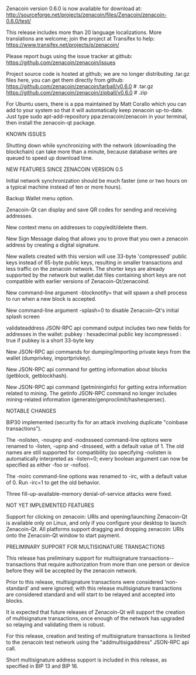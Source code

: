 Zenacoin version 0.6.0 is now available for download at:
http://sourceforge.net/projects/zenacoin/files/Zenacoin/zenacoin-0.6.0/test/

This release includes more than 20 language localizations.
More translations are welcome; join the
project at Transifex to help:
https://www.transifex.net/projects/p/zenacoin/

Please report bugs using the issue tracker at github:
https://github.com/zenacoin/zenacoin/issues

Project source code is hosted at github; we are no longer
distributing .tar.gz files here, you can get them
directly from github:
https://github.com/zenacoin/zenacoin/tarball/v0.6.0  # .tar.gz
https://github.com/zenacoin/zenacoin/zipball/v0.6.0  # .zip

For Ubuntu users, there is a ppa maintained by Matt Corallo which
you can add to your system so that it will automatically keep
zenacoin up-to-date.  Just type
sudo apt-add-repository ppa:zenacoin/zenacoin
in your terminal, then install the zenacoin-qt package.


KNOWN ISSUES

Shutting down while synchronizing with the network
(downloading the blockchain) can take more than a minute,
because database writes are queued to speed up download
time.


NEW FEATURES SINCE ZENACOIN VERSION 0.5

Initial network synchronization should be much faster
(one or two hours on a typical machine instead of ten or more
hours).

Backup Wallet menu option.

Zenacoin-Qt can display and save QR codes for sending
and receiving addresses.

New context menu on addresses to copy/edit/delete them.

New Sign Message dialog that allows you to prove that you
own a zenacoin address by creating a digital
signature.

New wallets created with this version will
use 33-byte 'compressed' public keys instead of
65-byte public keys, resulting in smaller
transactions and less traffic on the zenacoin
network. The shorter keys are already supported
by the network but wallet.dat files containing
short keys are not compatible with earlier
versions of Zenacoin-Qt/zenacoind.

New command-line argument -blocknotify=<command>
that will spawn a shell process to run <command> 
when a new block is accepted.

New command-line argument -splash=0 to disable
Zenacoin-Qt's initial splash screen

validateaddress JSON-RPC api command output includes
two new fields for addresses in the wallet:
pubkey : hexadecimal public key
iscompressed : true if pubkey is a short 33-byte key

New JSON-RPC api commands for dumping/importing
private keys from the wallet (dumprivkey, importprivkey).

New JSON-RPC api command for getting information about
blocks (getblock, getblockhash).

New JSON-RPC api command (getmininginfo) for getting
extra information related to mining. The getinfo
JSON-RPC command no longer includes mining-related
information (generate/genproclimit/hashespersec).



NOTABLE CHANGES

BIP30 implemented (security fix for an attack involving
duplicate "coinbase transactions").

The -nolisten, -noupnp and -nodnsseed command-line
options were renamed to -listen, -upnp and -dnsseed,
with a default value of 1. The old names are still
supported for compatibility (so specifying -nolisten
is automatically interpreted as -listen=0; every
boolean argument can now be specified as either
-foo or -nofoo).

The -noirc command-line options was renamed to
-irc, with a default value of 0. Run -irc=1 to
get the old behavior.

Three fill-up-available-memory denial-of-service
attacks were fixed.


NOT YET IMPLEMENTED FEATURES

Support for clicking on zenacoin: URIs and
opening/launching Zenacoin-Qt is available only on Linux,
and only if you configure your desktop to launch
Zenacoin-Qt. All platforms support dragging and dropping
zenacoin: URIs onto the Zenacoin-Qt window to start
payment.


PRELIMINARY SUPPORT FOR MULTISIGNATURE TRANSACTIONS

This release has preliminary support for multisignature
transactions-- transactions that require authorization
from more than one person or device before they
will be accepted by the zenacoin network.

Prior to this release, multisignature transactions
were considered 'non-standard' and were ignored;
with this release multisignature transactions are
considered standard and will start to be relayed
and accepted into blocks.

It is expected that future releases of Zenacoin-Qt
will support the creation of multisignature transactions,
once enough of the network has upgraded so relaying
and validating them is robust.

For this release, creation and testing of multisignature
transactions is limited to the zenacoin test network using
the "addmultisigaddress" JSON-RPC api call.

Short multisignature address support is included in this
release, as specified in BIP 13 and BIP 16.

